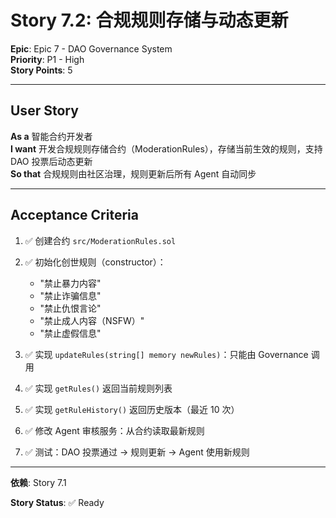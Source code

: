 # Story 7.2: 合规规则存储与动态更新

**Epic**: Epic 7 - DAO Governance System  
**Priority**: P1 - High  
**Story Points**: 5

---

## User Story

**As a** 智能合约开发者  
**I want** 开发合规规则存储合约（ModerationRules），存储当前生效的规则，支持 DAO 投票后动态更新  
**So that** 合规规则由社区治理，规则更新后所有 Agent 自动同步

---

## Acceptance Criteria

1. ✅ 创建合约 `src/ModerationRules.sol`

2. ✅ 初始化创世规则（constructor）：
   - "禁止暴力内容"
   - "禁止诈骗信息"
   - "禁止仇恨言论"
   - "禁止成人内容（NSFW）"
   - "禁止虚假信息"

3. ✅ 实现 `updateRules(string[] memory newRules)`：只能由 Governance 调用

4. ✅ 实现 `getRules()` 返回当前规则列表

5. ✅ 实现 `getRuleHistory()` 返回历史版本（最近 10 次）

6. ✅ 修改 Agent 审核服务：从合约读取最新规则

7. ✅ 测试：DAO 投票通过 → 规则更新 → Agent 使用新规则

---

**依赖**: Story 7.1

**Story Status**: ✅ Ready

